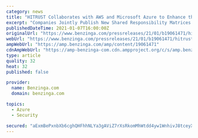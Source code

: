 ```yaml
---
category: news
title: "HITRUST Collaborates with AWS and Microsoft Azure to Enhance the Shared Responsibility Approach for Cloud Security"
excerpt: "Companies Jointly Publish New Shared Responsibility Matrices for Cloud Security HITRUST®, a leading data protection standards development and certification"
publishedDateTime: 2021-01-07T16:00:00Z
originalUrl: "https://www.benzinga.com/pressreleases/21/01/b19061471/hitrust-collaborates-with-aws-and-microsoft-azure-to-enhance-the-shared-responsibility-approach-fo"
webUrl: "https://www.benzinga.com/pressreleases/21/01/b19061471/hitrust-collaborates-with-aws-and-microsoft-azure-to-enhance-the-shared-responsibility-approach-fo"
ampWebUrl: "https://amp.benzinga.com/amp/content/19061471"
cdnAmpWebUrl: "https://amp-benzinga-com.cdn.ampproject.org/c/s/amp.benzinga.com/amp/content/19061471"
type: article
quality: 32
heat: 32
published: false

provider:
  name: Benzinga.com
  domain: benzinga.com

topics:
  - Azure
  - Security

secured: "aExmBePxnbXb6cghQHFhhNLYa3gAViZ7rXsRkomMhWtdd4yw1WnhivJ8tceyXV7L+1kaW0WlbPXNC09ttYkrPmrZzMi/uP0VdNL4fiKxcIwo7mzZRsg6YuZnAXNfpzgXWNSFsBd8TYuqTutzyEdE/eQfBoKU5so7nwQiWrd4DWK6LfR3RPqqwZwAmjg4R0SxebO0FylZCRqArfJzjAoPBUi76Hpa7IRtiEMY09ogA33AEns0IR73fteCZfKZI4wpUubLCdV6HLh0VIl/DhHxPYY9mV5ZaCuh5R/uEGMrbZnz3kNVYIVXCXTJ52moNnQawSuCdxrseFbDbvgXlAkP+XbfuE2PSfGZ2wzXiWRVOWI=;Gz1V+XtMMkV2MwMTLSnlPg=="
---
```


